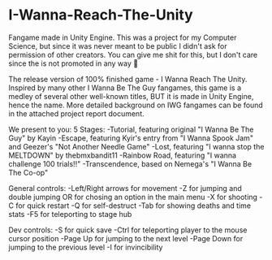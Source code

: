 # I-Wanna-Reach-The-Unity

Fangame made in Unity Engine. This was a project for my Computer Science, but since it was never meant to be public I didn't ask for permission of other creators. You can give me shit for this, but I don't care since the is not promoted in any way 👏

The release version of 100% finished game - I Wanna Reach The Unity. Inspired by many other I Wanna Be The Guy fangames, this game is a medley of several other well-known titles, BUT it is made in Unity Engine, hence the name. More detailed background on IWG fangames can be found in the attached project report document.

We present to you:
5 Stages:
-Tutorial, featuring original "I Wanna Be The Guy" by Kayin
-Escape, featuring Kyir's entry from "I Wanna Spook Jam" and Geezer's "Not Another Needle Game"
-Lost, featuring "I wanna stop the MELTDOWN" by thebmxbandit11
-Rainbow Road, featuring "I wanna challenge 100 trials!!"
-Transcendence, based on Nemega's "I Wanna Be The Co-op"

General controls:
-Left/Right arrows for movement
-Z for jumping and double jumping OR for chosing an option in the main menu
-X for shooting
-C for quick restart
-Q for self-destruct
-Tab for showing deaths and time stats
-F5 for teleporting to stage hub

Dev controls:
-S for quick save
-Ctrl for teleporting player to the mouse cursor position
-Page Up for jumping to the next level
-Page Down for jumping to the previous level
-I for invincibility
